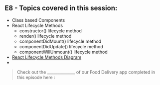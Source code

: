## E8 - Topics covered in this session:

- Class based Components
- React Lifecycle Methods
  - constructor() lifecycle method
  - render() lifecycle method
  - componentDidMount() lifecycle method
  - componentDidUpdate() lifecycle method
  - componentWillUnmount() lifecycle method
- [React Lifecycle Methods Diagram](https://projects.wojtekmaj.pl/react-lifecycle-methods-diagram/)
- 

>  Check out the ______________ of our Food Delivery app completed in this episode here : 
